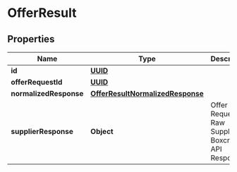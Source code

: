 # OfferResult

## Properties
Name | Type | Description | Notes
------------ | ------------- | ------------- | -------------
**id** | [**UUID**](UUID.md) |  |  [optional]
**offerRequestId** | [**UUID**](UUID.md) |  |  [optional]
**normalizedResponse** | [**OfferResultNormalizedResponse**](OfferResultNormalizedResponse.md) |  |  [optional]
**supplierResponse** | **Object** | Offer Request Raw Supplier Boxcribe API Response |  [optional]
